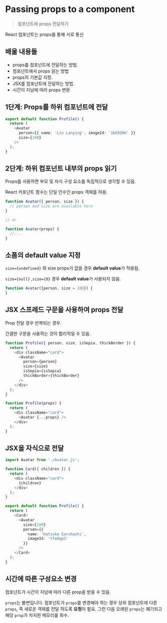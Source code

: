 # Passing props to a component

> 컴포넌트에 props 전달하기

React 컴포넌트는 props를 통해 서로 통신

## 배울 내용들

- props를 컴포넌트에 전달하는 방법.
- 컴포넌트에서 props 읽는 방법
- props의 기본값 지정.
- JSX를 컴포넌트에 전달하는 방법.
- 시간이 지남에 따라 props 변환

## 1단계: Props를 하위 컴포넌트에 전달

```typescript
export default function Profile() {
  return (
    <Avatar
      person={{ name: 'Lin Lanying', imageId: '1bX5QH6' }}
      size={100}
    />
  );
}
```

## 2단계: 하위 컴포넌트 내부의 props 읽기

Props를 사용하면 부모 및 자식 구성 요소를 독립적으로 생각할 수 있음.

React  커포넌트 함수는 단일 인수인 props 객체를 허용.

```typescript
function Avatar({ person, size }) {
  // person and size are available here
}

// or

function Avatar(props) {
  //....
}
```

## 소품의 default value 지정

`size={undefined}` 와 size props가 없을 경우  **default value**가 적용됨. 

`size={null}` ,`size={0}` 경우 **default value**가 사용되지 않음.

```typescript
function Avatar({person, size = 100}) {
}
```

## JSX 스프레드 구문을 사용하여  props 전달

Prop 전달 경우 반복되는 경우.

간결한 구문을 사용하는 것이 합리적일 수 있음.

```typescript
function Profile({ person, size, isSepia, thickBorder }) {
  return (
    <div className="card">
      <Avatar
        person={person}
        size={size}
        isSepia={isSepia}
        thickBorder={thickBorder}
      />
    </div>
  );
}
```

```typescript
function Profile(props) {
  return (
    <div className="card">
      <Avatar {...props} />
    </div>
  );
}
```

## JSX을 자식으로 전달

```typescript
import Avatar from './Avatar.js';

function Card({ children }) {
  return (
    <div className="card">
      {children}
    </div>
  );
}

export default function Profile() {
  return (
    <Card>
      <Avatar
        size={100}
        person={{ 
          name: 'Katsuko Saruhashi',
          imageId: 'YfeOqp2'
        }}
      />
    </Card>
  );
}
```

## 시간에 따른 구성요소 변경

컴포넌트가 시간이 지남에 따라 다른 prop을 받을 수 있음.

`props`는 불변입니다. 컴포넌트가 `props`를 변경해야 하는 경우 상위 컴포넌트에 다른 `props`, 즉 새로운 객체를 전달 하도록 **요청**이 필요. 그런 다음 오래된 `props`는 폐기되고 해당 `prop`가 차지한 메모리를 회수.
